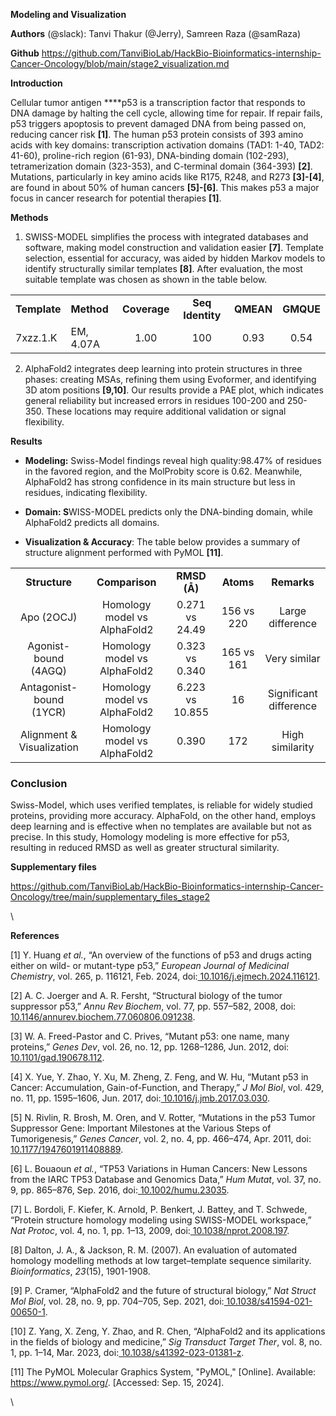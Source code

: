<!--StartFragment-->

**Modeling and Visualization**

**Authors** (@slack): Tanvi Thakur (@Jerry), Samreen Raza (@samRaza)

**Github** https://github.com/TanviBioLab/HackBio-Bioinformatics-internship-Cancer-Oncology/blob/main/stage2_visualization.md

**Introduction** 

Cellular tumor antigen ****p53 is a transcription factor that responds to DNA damage by halting the cell cycle, allowing time for repair. If repair fails, p53 triggers apoptosis to prevent damaged DNA from being passed on, reducing cancer risk **\[1]**. The human p53 protein consists of 393 amino acids with key domains: transcription activation domains (TAD1: 1-40, TAD2: 41-60), proline-rich region (61-93), DNA-binding domain (102-293), tetramerization domain (323-353), and C-terminal domain (364-393) **\[2]**. Mutations, particularly in key amino acids like R175, R248, and R273 **\[3]-\[4]**, are found in about 50% of human cancers **\[5]-\[6]**. This makes p53 a major focus in cancer research for potential therapies **\[1]**. 

**Methods**

1. SWISS-MODEL simplifies the process with integrated databases and software, making model construction and validation easier **\[7]**. Template selection, essential for accuracy, was aided by hidden Markov models to identify structurally similar templates **\[8]**. After evaluation, the most suitable template was chosen as shown in the table below. 

|              |            |              |                  |           |           |
| ------------ | ---------- | :----------: | :--------------: | :-------: | :-------: |
| **Template** | **Method** | **Coverage** | **Seq Identity** | **QMEAN** | **GMQUE** |
| 7xzz.1.K     | EM, 4.07A  |     1.00     |        100       |    0.93   |    0.54   |

2. AlphaFold2 integrates deep learning into protein structures in three phases: creating MSAs, refining them using Evoformer, and identifying 3D atom positions **\[9,10]**. Our results provide a PAE plot, which indicates general reliability but increased errors in residues 100-200 and 250-350. These locations may require additional validation or signal flexibility. 

**Results**

- **Modeling:** Swiss-Model findings reveal high quality:98.47% of residues in the favored region, and the MolProbity score is 0.62. Meanwhile, AlphaFold2 has strong confidence in its main structure but less in residues, indicating flexibility.

- **Domain: S**WISS-MODEL predicts only the DNA-binding domain, while AlphaFold2 predicts all domains.

- **Visualization & Accuracy**: The table below provides a summary of structure alignment performed with PyMOL **\[11]**.

|                           |                              |                 |            |                        |
| :-----------------------: | :--------------------------: | :-------------: | :--------: | :--------------------: |
|       **Structure**       |        **Comparison**        |   **RMSD (Å)**  |  **Atoms** |       **Remarks**      |
|         Apo (2OCJ)        | Homology model vs AlphaFold2 |  0.271 vs 24.49 | 156 vs 220 |    Large difference    |
|    Agonist-bound (4AGQ)   | Homology model vs AlphaFold2 |  0.323 vs 0.340 | 165 vs 161 |      Very similar      |
|  Antagonist-bound (1YCR)  | Homology model vs AlphaFold2 | 6.223 vs 10.855 |     16     | Significant difference |
| Alignment & Visualization | Homology model vs AlphaFold2 |      0.390      |     172    |     High similarity    |


### **Conclusion**

Swiss-Model, which uses verified templates, is reliable for widely studied proteins, providing more accuracy. AlphaFold, on the other hand, employs deep learning and is effective when no templates are available but not as precise. In this study, Homology modeling is more effective for p53, resulting in reduced RMSD as well as greater structural similarity.

**Supplementary files**

<https://github.com/TanviBioLab/HackBio-Bioinformatics-internship-Cancer-Oncology/tree/main/supplementary_files_stage2> 

\


**References**

\[1] Y. Huang _et al._, “An overview of the functions of p53 and drugs acting either on wild- or mutant-type p53,” _European Journal of Medicinal Chemistry_, vol. 265, p. 116121, Feb. 2024, doi:[ 10.1016/j.ejmech.2024.116121](https://doi.org/10.1016/j.ejmech.2024.116121).

\[2] A. C. Joerger and A. R. Fersht, “Structural biology of the tumor suppressor p53,” _Annu Rev Biochem_, vol. 77, pp. 557–582, 2008, doi:[ 10.1146/annurev.biochem.77.060806.091238](https://doi.org/10.1146/annurev.biochem.77.060806.091238).

\[3] W. A. Freed-Pastor and C. Prives, “Mutant p53: one name, many proteins,” _Genes Dev_, vol. 26, no. 12, pp. 1268–1286, Jun. 2012, doi:[ 10.1101/gad.190678.112](https://doi.org/10.1101/gad.190678.112).

\[4] X. Yue, Y. Zhao, Y. Xu, M. Zheng, Z. Feng, and W. Hu, “Mutant p53 in Cancer: Accumulation, Gain-of-Function, and Therapy,” _J Mol Biol_, vol. 429, no. 11, pp. 1595–1606, Jun. 2017, doi:[ 10.1016/j.jmb.2017.03.030](https://doi.org/10.1016/j.jmb.2017.03.030).

\[5] N. Rivlin, R. Brosh, M. Oren, and V. Rotter, “Mutations in the p53 Tumor Suppressor Gene: Important Milestones at the Various Steps of Tumorigenesis,” _Genes Cancer_, vol. 2, no. 4, pp. 466–474, Apr. 2011, doi:[ 10.1177/1947601911408889](https://doi.org/10.1177/1947601911408889).

\[6] L. Bouaoun _et al._, “TP53 Variations in Human Cancers: New Lessons from the IARC TP53 Database and Genomics Data,” _Hum Mutat_, vol. 37, no. 9, pp. 865–876, Sep. 2016, doi:[ 10.1002/humu.23035](https://doi.org/10.1002/humu.23035).

\[7] L. Bordoli, F. Kiefer, K. Arnold, P. Benkert, J. Battey, and T. Schwede, “Protein structure homology modeling using SWISS-MODEL workspace,” _Nat Protoc_, vol. 4, no. 1, pp. 1–13, 2009, doi:[ 10.1038/nprot.2008.197](https://doi.org/10.1038/nprot.2008.197).

\[8] Dalton, J. A., & Jackson, R. M. (2007). An evaluation of automated homology modelling methods at low target–template sequence similarity. _Bioinformatics_, _23_(15), 1901-1908.

\[9] P. Cramer, “AlphaFold2 and the future of structural biology,” _Nat Struct Mol Biol_, vol. 28, no. 9, pp. 704–705, Sep. 2021, doi:[ 10.1038/s41594-021-00650-1](https://doi.org/10.1038/s41594-021-00650-1).

\[10] Z. Yang, X. Zeng, Y. Zhao, and R. Chen, “AlphaFold2 and its applications in the fields of biology and medicine,” _Sig Transduct Target Ther_, vol. 8, no. 1, pp. 1–14, Mar. 2023, doi:[ 10.1038/s41392-023-01381-z](https://doi.org/10.1038/s41392-023-01381-z).

\[11] The PyMOL Molecular Graphics System, "PyMOL," \[Online]. Available: <https://www.pymol.org/>. \[Accessed: Sep. 15, 2024].

\


<!--EndFragment-->
